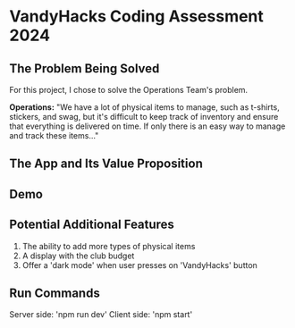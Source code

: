 # VandyHacks Coding Assessment 2024 

## The Problem Being Solved
For this project, I chose to solve the Operations Team's problem.

**Operations:** "We have a lot of physical items to manage, such as t-shirts, stickers, and swag, but it's difficult to keep track of inventory and ensure that everything is delivered on time. If only there is an easy way to manage and track these items..."

## The App and Its Value Proposition

## Demo 

## Potential Additional Features
1. The ability to add more types of physical items
2. A display with the club budget
3. Offer a 'dark mode' when user presses on 'VandyHacks' button

## Run Commands
Server side: 'npm run dev'
Client side: 'npm start'